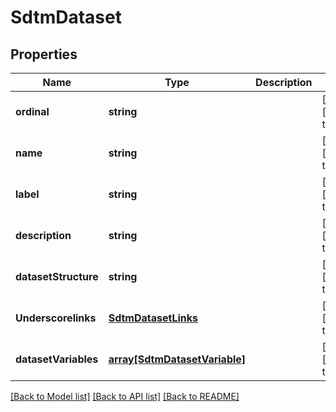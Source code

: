 # SdtmDataset

## Properties
Name | Type | Description | Notes
------------ | ------------- | ------------- | -------------
**ordinal** | **string** |  | [optional] [default to null]
**name** | **string** |  | [optional] [default to null]
**label** | **string** |  | [optional] [default to null]
**description** | **string** |  | [optional] [default to null]
**datasetStructure** | **string** |  | [optional] [default to null]
**Underscorelinks** | [**SdtmDatasetLinks**](SdtmDatasetLinks.md) |  | [optional] [default to null]
**datasetVariables** | [**array[SdtmDatasetVariable]**](SdtmDatasetVariable.md) |  | [optional] [default to null]

[[Back to Model list]](../README.md#documentation-for-models) [[Back to API list]](../README.md#documentation-for-api-endpoints) [[Back to README]](../README.md)



